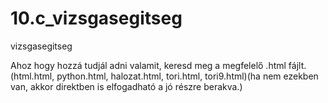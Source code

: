 # 10.c_vizsgasegitseg
vizsgasegitseg

Ahoz hogy hozzá tudjál adni valamit, keresd meg a megfelelő .html fájlt.
(html.html, python.html, halozat.html, tori.html, tori9.html)(ha nem ezekben van, akkor direktben is elfogadható a jó részre berakva.)

